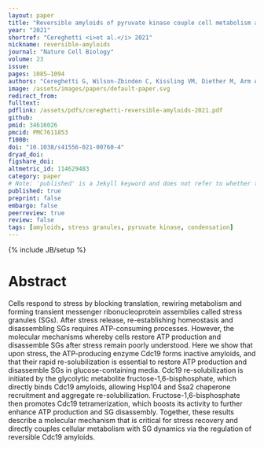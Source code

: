 ```yaml
---
layout: paper
title: "Reversible amyloids of pyruvate kinase couple cell metabolism and stress granule disassembly"
year: "2021"
shortref: "Cereghetti <i>et al.</i> 2021"
nickname: reversible-amyloids
journal: "Nature Cell Biology"
volume: 23
issue: 
pages: 1085–1094
authors: "Cereghetti G, Wilson-Zbinden C, Kissling VM, Diether M, Arm A, Yoo H, Piazza I, Saad S, Picotti P, Drummond DA, Sauer U, Dechant R, Peter M"
image: /assets/images/papers/default-paper.svg
redirect_from: 
fulltext:  
pdflink: /assets/pdfs/cereghetti-reversible-amyloids-2021.pdf
github: 
pmid: 34616026
pmcid: PMC7611853
f1000: 
doi: "10.1038/s41556-021-00760-4"
dryad_doi:
figshare_doi: 
altmetric_id: 114629483
category: paper
# Note: 'published' is a Jekyll keyword and does not refer to whether the paper is published, but rather to whether this Markdown should be part of the rendered site.
published: true
preprint: false
embargo: false	
peerreview: true
review: false
tags: [amyloids, stress granules, pyruvate kinase, condensation]
---
```

{% include JB/setup %}

# Abstract 

Cells respond to stress by blocking translation, rewiring metabolism and forming transient messenger ribonucleoprotein assemblies called stress granules (SGs). After stress release, re-establishing homeostasis and disassembling SGs requires ATP-consuming processes. However, the molecular mechanisms whereby cells restore ATP production and disassemble SGs after stress remain poorly understood. Here we show that upon stress, the ATP-producing enzyme Cdc19 forms inactive amyloids, and that their rapid re-solubilization is essential to restore ATP production and disassemble SGs in glucose-containing media. Cdc19 re-solubilization is initiated by the glycolytic metabolite fructose-1,6-bisphosphate, which directly binds Cdc19 amyloids, allowing Hsp104 and Ssa2 chaperone recruitment and aggregate re-solubilization. Fructose-1,6-bisphosphate then promotes Cdc19 tetramerization, which boosts its activity to further enhance ATP production and SG disassembly. Together, these results describe a molecular mechanism that is critical for stress recovery and directly couples cellular metabolism with SG dynamics via the regulation of reversible Cdc19 amyloids.